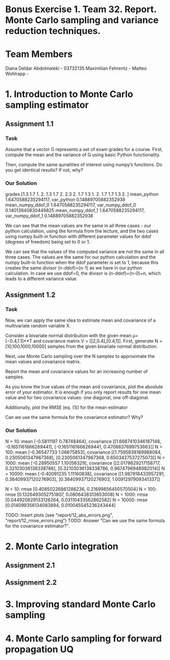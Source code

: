 # Bonus Exercise 1. Team 32. Report. Monte Carlo sampling and variance reduction techniques.

# Team Members
Diana Deldar Abdolmaleki - 03732135
Maximilian Fehrentz - <Insert Matrikel>
Matteo Wohlrapp - <Insert Matrikel>

# 1. Introduction to Monte Carlo sampling estimator

## Assignment 1.1

### Task
Assume that a vector G represents a set of exam grades for a course. First, compute the mean and the variance of G using basic Python functionality.

Then, compute the same qunatities of interest using numpy’s functions. Do you get identical resutls? If not, why?

### Our Solution
grades [1.3 1.7 1.  2.  1.3 1.7 2.  2.3 2.  1.7 1.3 1.  2.  1.7 1.7 1.3 2. ]
mean_python       1.6470588235294117, var_python       0.14889705882352938
mean_numpy_ddof_0 1.6470588235294117, var_numpy_ddof_0 0.14013840830449825
mean_numpy_ddof_1 1.6470588235294117, var_numpy_ddof_1 0.14889705882352938

We can see that the mean values are the same in all three cases - our python calculation, using the formula from the lecture, and the two cases using numpy built-in function with different parameter values for ddof (degrees of freedom) being set to 0 or 1.

We can see that the values of the computed variance are not the same in all three cases. The values are the same for our python calculation and the numpy built-in function when the ddof parameter is set to 1, because this creates the same divisor (n-ddof)=(n-1) as we have in our python calculation. In case we use ddof=0, the divisor is (n-ddof)=(n-0)=n, which leads to a different variance value.

## Assignment 1.2

### Task
Now, we can apply the same idea to estimate mean and covariance of a multivariate random variable X.

Consider a bivariate normal distribution with the given mean µ= [−0.4,1.1]**T and covariance matrix V = [[2,0.4],[0.4,1]]. First, generate N = [10,100,1000,10000] samples from the given bivariate normal distribution.

Next, use Monte Carlo sampling over the N samples to approximate the mean values and covariance matrix.

Report the mean and covariance values for an increasing number of samples.

As you know the true values of the mean and covairiance, plot the aboslute
error of your estimator. It is enough if you only report results for one mean
value and for two covariance values: one diagonal, one off-diagonal.

Additionally, plot the RMSE (eq. (1)) for the mean estimator

Can we use the same formula for the covariance estimator? Why?

### Our Solution
N = 10: mean [-0.5811197   0.78748464], covariance [[1.6687410346187148, -0.1651161666269441], [-0.1651161666269441, 0.4708837699753663]]
N = 100: mean [-0.36547733  1.06675853], covariance [[1.7595838189988084, 0.2305061347967368], [0.2305061347967368, 0.6503427537275073]]
N = 1000: mean [-0.28950557  1.10056329], covariance [[2.0178629217158717, 0.32103036138338786], [0.32103036138338786, 0.9674796948982014]]
N = 10000: mean [-0.40091235  1.11160838], covariance [[1.987918433957291, 0.36409937120276903], [0.36409937120276903, 1.0091297909341337]]

N = 10: rmse [0.40850226861288236, 0.21699856450570504]
N = 100: rmse [0.1326493052751807, 0.0806438313653008]
N = 1000: rmse [0.044920629133126264, 0.03110433562862582]
N = 10000: rmse [0.014099356134083894, 0.010045545236243444]

TODO: Insert plots (see "report/12_abs_errors.png", "report/12_rmse_errors.png")
TODO: Answer "Can we use the same formula for the covariance estimator?".

# 2. Monte Carlo integration

## Assignment 2.1

## Assignment 2.2

# 3. Improving standard Monte Carlo sampling

# 4. Monte Carlo sampling for forward propagation UQ


